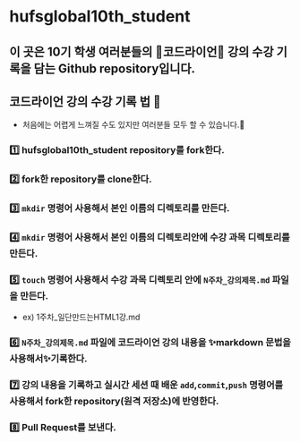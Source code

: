 # hufsglobal10th_student

## 이 곳은 10기 학생 여러분들의 🦁코드라이언🦁 강의 수강 기록을 담는 Github repository입니다.

## 코드라이언 강의 수강 기록 법 📑
- 처음에는 어렵게 느껴질 수도 있지만 여러분들 모두 할 수 있습니다.🤗

### 1️⃣ hufsglobal10th_student repository를 fork한다.
### 2️⃣ fork한 repository를 clone한다.
### 3️⃣ `mkdir` 명령어 사용해서 본인 이름의 디렉토리를 만든다.
### 4️⃣ `mkdir` 명령어 사용해서 본인 이름의 디렉토리안에 수강 과목 디렉토리를 만든다.
### 5️⃣ `touch` 명령어 사용해서 수강 과목 디렉토리 안에 `N주차_강의제목.md` 파일을 만든다.
- ex) 1주차_일단만드는HTML1강.md
### 6️⃣ `N주차_강의제목.md` 파일에 코드라이언 강의 내용을 ✨markdown 문법을 사용해서✨기록한다.
### 7️⃣ 강의 내용을 기록하고 실시간 세션 때 배운 `add`,`commit`,`push` 명령어를 사용해서 fork한 repository(원격 저장소)에 반영한다.
### 8️⃣ Pull Request를 보낸다.
